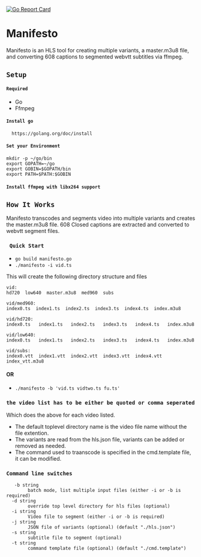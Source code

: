 [![Go Report Card](https://goreportcard.com/badge/github.com/gitfu/manifesto)](https://goreportcard.com/report/github.com/gitfu/manifesto)

# Manifesto
Manifesto is an HLS tool for creating multiple variants, a master.m3u8 file, and converting 608 captions to segmented webvtt subtitles via ffmpeg.

## ``` Setup ```

#### ```Required``` 
* Go 
* Ffmpeg

#### ```Install go```
      https://golang.org/doc/install

#### ```Set your Environment```
```
mkdir -p ~/go/bin
export GOPATH=~/go
export GOBIN=$GOPATH/bin
export PATH=$PATH:$GOBIN
```
#### ```Install ffmpeg with libx264 support```


## ``` How It Works ```

Manifesto transcodes and segments video into multiple variants and creates the master.m3u8 file. 
608 Closed captions are extracted and converted to webvtt segment files.

### ``` Quick Start```

* ``` go build manifesto.go ```
* ``` ./manifesto -i vid.ts ```

This will create the following directory structure and files 

```
vid:
hd720  low640  master.m3u8  med960  subs

vid/med960:
index0.ts  index1.ts  index2.ts  index3.ts  index4.ts  index.m3u8

vid/hd720:
index0.ts   index1.ts   index2.ts   index3.ts   index4.ts   index.m3u8

vid/low640:
index0.ts   index1.ts   index2.ts   index3.ts   index4.ts   index.m3u8

vid/subs:
index0.vtt  index1.vtt  index2.vtt  index3.vtt  index4.vtt  index_vtt.m3u8
```

#### OR
* ``` ./manifesto -b 'vid.ts vidtwo.ts fu.ts' ```
### ```the video list has to be either be quoted or comma seperated``` 

Which does the above for each video listed. 



* The default toplevel directory name is the video file name without the file extention.
* The variants are read from the hls.json file, variants can be added or removed as needed. 
* The command used to traanscode is specified in the cmd.template file, it can be modified. 

### ```Command line switches```
```
   -b string
    	batch mode, list multiple input files (either -i or -b is required)
  -d string
    	override top level directory for hls files (optional)
  -i string
    	Video file to segment (either -i or -b is required)
  -j string
    	JSON file of variants (optional) (default "./hls.json")
  -s string
    	subtitle file to segment (optional)
  -t string
    	command template file (optional) (default "./cmd.template")

```






